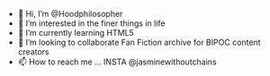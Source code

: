 - 👋 Hi, I’m @Hoodphilosopher
- 👀 I’m interested in the finer things in life
- 🌱 I’m currently learning HTML5
- 💞️ I’m looking to collaborate  Fan Fiction archive for BIPOC content creators
- 📫 How to reach me ... INSTA @jasminewithoutchains

<!---
Hoodphilosopher/Hoodphilosopher is a ✨ special ✨ repository because its `README.md` (this file) appears on your GitHub profile.
You can click the Preview link to take a look at your changes.
--->
